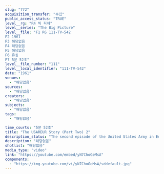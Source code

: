 ```yaml
---
slug: "772"
acquisition_transfer: "수집"
public_access_status: "TRUE"
level__rg: "R4 빅 픽쳐"
level__series: "The Big Picture"
level__file: "F1 RG 111-TV-542
F2 1961
F3 해당없음
F4 해당없음
F5 해당없음
F6 유성
F7 5분 52초"
level__file_number: "111"
level__local_identifier: "111-TV-542"
date: "1961"
venues: 
  - "해당없음"
sources: 
  - "해당없음"
creators: 
  - "해당없음"
subjects: 
  - "해당없음"
tags: 
  - "해당없음"

time_courts: "5분 52초"
title: "The USAREUR Story (Part Two) 2"
description_status: "The second episode of the United States Army in Europe. General Bruce C. Clarke serves as a host-narrator for this film."
description: "해당없음"
shotlist: "해당없음"
media_type: "video"
link: "https://youtube.com/embed/yN7ChoGeMsA"
components: 
  - "https://img.youtube.com/vi/yN7ChoGeMsA/sddefault.jpg"
---
```

